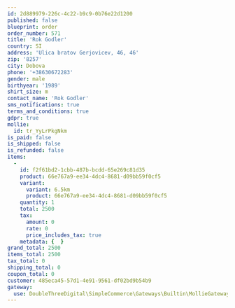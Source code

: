 ```yaml
---
id: 2d889979-226c-4c22-b9c9-0b76e22d1200
published: false
blueprint: order
order_number: 571
title: 'Rok Godler'
country: SI
address: 'Ulica bratov Gerjovicev, 46, 46'
zip: '8257'
city: Dobova
phone: '+38630672283'
gender: male
birthyear: '1989'
shirt_size: m
contact_name: 'Rok Godler'
sms_notifications: true
terms_and_conditions: true
gdpr: true
mollie:
  id: tr_YyLrPkgNkm
is_paid: false
is_shipped: false
is_refunded: false
items:
  -
    id: f2f61bd2-1cbb-487b-bcdd-65e269c81d35
    product: 66e767a9-ee34-4dc4-8681-d09bb59f0cf5
    variant:
      variant: 6.5km
      product: 66e767a9-ee34-4dc4-8681-d09bb59f0cf5
    quantity: 1
    total: 2500
    tax:
      amount: 0
      rate: 0
      price_includes_tax: true
    metadata: {  }
grand_total: 2500
items_total: 2500
tax_total: 0
shipping_total: 0
coupon_total: 0
customer: 485eca45-57d1-4e91-9561-df02bd9b54b9
gateway:
  use: DoubleThreeDigital\SimpleCommerce\Gateways\Builtin\MollieGateway
---
```

